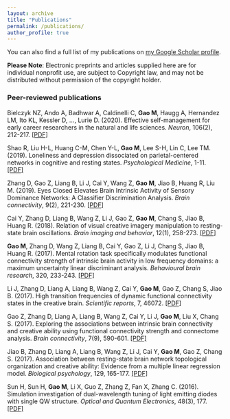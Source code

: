 ```yaml
---
layout: archive
title: "Publications"
permalink: /publications/
author_profile: true
---
```


You can also find a full list of my publications on [my Google Scholar profile](https://scholar.google.com.hk/citations?user=jcw_CZkAAAAJ&hl=en).

**Please Note**: Electronic preprints and articles supplied here are for individual nonprofit use, are subject to Copyright law, and may not be distributed without permission of the copyright holder.

### Peer-reviewed publications
Bielczyk NZ, Ando A, Badhwar A, Caldinelli C, **Gao M**, Haugg A, Hernandez LM, Ito KL, Kessler D, …, Lurie D. (2020). Effective self-management for early career researchers in the natural and life sciences. *Neuron*, 106(2), 212-217. [[PDF]](https://mengxiagao.github.io/files/bielczyketal2020_Neuron_copy.pdf)

Shao R, Liu H-L, Huang C-M, Chen Y-L, **Gao M**, Lee S-H, Lin C, Lee TM. (2019). Loneliness and depression dissociated on parietal-centered networks in cognitive and resting states. *Psychological Medicine*, 1-11. [[PDF]](https://mengxiagao.github.io/files/shao2019_PM.pdf)

Zhang D, Gao Z, Liang B, Li J, Cai Y, Wang Z, **Gao M**, Jiao B, Huang R, Liu M. (2019). Eyes Closed Elevates Brain Intrinsic Activity of Sensory Dominance Networks: A Classifier Discrimination Analysis. *Brain connectivity*, 9(2), 221-230. [[PDF]](https://mengxiagao.github.io/files/2018_Delong_Zhang_Zhenni_Gao.pdf)

Cai Y, Zhang D, Liang B, Wang Z, Li J, Gao Z, **Gao M**, Chang S, Jiao B, Huang R. (2018). Relation of visual creative imagery manipulation to resting-state brain oscillations. *Brain imaging and behavior*, 12(1), 258-273. [[PDF]](https://mengxiagao.github.io/files/2017YuxuanCai.pdf)

**Gao M**, Zhang D, Wang Z, Liang B, Cai Y, Gao Z, Li J, Chang S, Jiao B, Huang R. (2017). Mental rotation task specifically modulates functional connectivity strength of intrinsic brain activity in low frequency domains: a maximum uncertainty linear discriminant analysis. *Behavioural brain research*, 320, 233-243. [[PDF]](https://mengxiagao.github.io/files/2017MGao_DZhang_Mental_rotation.pdf)

Li J, Zhang D, Liang A, Liang B, Wang Z, Cai Y, **Gao M**, Gao Z, Chang S, Jiao B. (2017). High transition frequencies of dynamic functional connectivity states in the creative brain. *Scientific reports*, 7, 46072. [[PDF]](https://mengxiagao.github.io/files/2017JunchaoLi.pdf)

Gao Z, Zhang D, Liang A, Liang B, Wang Z, Cai Y, Li J, **Gao M**, Liu X, Chang S. (2017). Exploring the associations between intrinsic brain connectivity and creative ability using functional connectivity strength and connectome analysis. *Brain connectivity*, 7(9), 590-601. [[PDF]](https://mengxiagao.github.io/files/2017ZhenniGao.pdf)

Jiao B, Zhang D, Liang A, Liang B, Wang Z, Li J, Cai Y, **Gao M**, Gao Z, Chang S. (2017). Association between resting-state brain network topological organization and creative ability: Evidence from a multiple linear regression model. *Biological psychology*, 129, 165-177. [[PDF]](https://mengxiagao.github.io/files/2017_Bingqing_Jiao.pdf)

Sun H, Sun H, **Gao M**, Li X, Guo Z, Zhang Z, Fan X, Zhang C. (2016). Simulation investigation of dual-wavelength tuning of light emitting diodes with single QW structure. *Optical and Quantum Electronics*, 48(3), 177. [[PDF]](https://mengxiagao.github.io/files/2016HSun_MGao.pdf)
